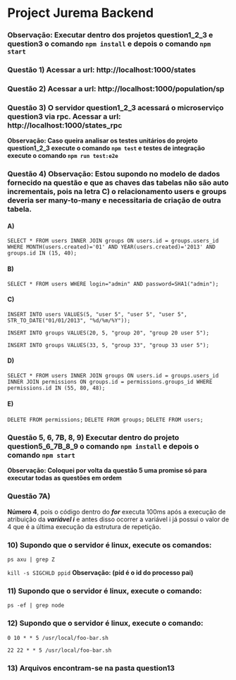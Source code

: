 # Project Jurema Backend

### **Observação: Executar dentro dos projetos question1_2_3 e question3 o comando `npm install` e depois o comando `npm start`**

### Questão 1) Acessar a url: **http://localhost:1000/states**

### Questão 2) Acessar a url: **http://localhost:1000/population/sp**

### Questão 3) O servidor question1_2_3 acessará o microserviço question3 via rpc. Acessar a url: **http://localhost:1000/states_rpc**

**Observação: Caso queira analisar os testes unitários do projeto question1_2_3 execute o comando `npm test` e testes de integração execute o comando `npm run test:e2e`**

### Questão 4) Observação: Estou supondo no modelo de dados fornecido na questão e que as chaves das tabelas não são auto incrementais, pois na letra C) o relacionamento users e groups deveria ser many-to-many e necessitaria de criação de outra tabela.

#### A)

`SELECT * FROM users INNER JOIN groups ON users.id = groups.users_id WHERE MONTH(users.created)='01' AND YEAR(users.created)='2013' AND groups.id IN (15, 40);`

#### B)

`SELECT * FROM users WHERE login="admin" AND password=SHA1("admin");`

#### C)

`INSERT INTO users VALUES(5, "user 5", "user 5", "user 5", STR_TO_DATE("01/01/2013", "%d/%m/%Y"));`

`INSERT INTO groups VALUES(20, 5, "group 20", "group 20 user 5");`

`INSERT INTO groups VALUES(33, 5, "group 33", "group 33 user 5");`

#### D)

`SELECT * FROM users INNER JOIN groups ON users.id = groups.users_id INNER JOIN permissions ON groups.id = permissions.groups_id WHERE permissions.id IN (55, 80, 48);`

#### E)

`DELETE FROM permissions;`
`DELETE FROM groups;`
`DELETE FROM users;`

### Questão 5, 6, 7B, 8, 9) Executar dentro do projeto question5_6_7B_8_9 o comando `npm install` e depois o comando `npm start`

**Observação: Coloquei por volta da questão 5 uma promise só para executar todas as questões em ordem**

### Questão 7A)

**Número 4**, pois o código dentro do **_for_** executa 100ms após a execução de atribuição da **_variável i_** e antes disso ocorrer a variável i já possui o valor de 4 que é a última execução da estrutura de repetição.

### 10) Supondo que o servidor é linux, execute os comandos:

`ps axu | grep Z`

`kill -s SIGCHLD ppid`
**Observação: (pid é o id do processo pai)**

### 11) Supondo que o servidor é linux, execute o comando:

`ps -ef | grep node`

### 12) Supondo que o servidor é linux, execute o comando:

`0 10 * * 5 /usr/local/foo-bar.sh`

`22 22 * * 5 /usr/local/foo-bar.sh`

### 13) Arquivos encontram-se na pasta question13
